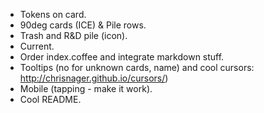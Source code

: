 - Tokens on card.
- 90deg cards (ICE) & Pile rows.
- Trash and R&D pile (icon).
- Current.
- Order index.coffee and integrate markdown stuff.
- Tooltips (no for unknown cards, name) and cool cursors: http://chrisnager.github.io/cursors/)
- Mobile (tapping - make it work).
- Cool README.


